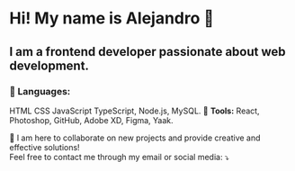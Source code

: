 # Hi! My name is Alejandro 👋
## I am a frontend developer passionate about web development.

### 🦄 Languages:
HTML 
CSS
JavaScript 
TypeScript, 
Node.js, 
MySQL.
💼 **Tools:** React, Photoshop, GitHub, Adobe XD, Figma, Yaak.  

💌 I am here to collaborate on new projects and provide creative and effective solutions!  
Feel free to contact me through my email or social media: ⤵️  
